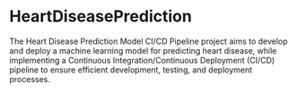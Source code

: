 # HeartDiseasePrediction
The Heart Disease Prediction Model CI/CD Pipeline project aims to develop and deploy a machine learning model for predicting heart disease, while implementing a Continuous Integration/Continuous Deployment (CI/CD) pipeline to ensure efficient development, testing, and deployment processes.
